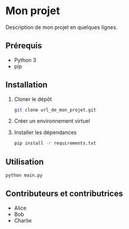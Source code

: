 # Mon projet

Description de mon projet en quelques lignes.

## Prérequis

- Python 3
- pip

## Installation

1. Cloner le dépôt
    ```sh
    git clone url_de_mon_projet.git
    ```

2. Créer un environnement virtuel

3. Installer les dépendances
    ```sh
    pip install -r requirements.txt
    ```


## Utilisation

```sh
python main.py
```

## Contributeurs et contributrices

- Alice
- Bob
- Charlie